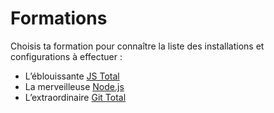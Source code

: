 # Formations

Choisis ta formation pour connaître la liste des installations et configurations à effectuer :

* L’éblouissante [JS Total](./js-total.md)
* La merveilleuse [Node.js](./node.md)
* L’extraordinaire [Git Total](./git-total.md)
